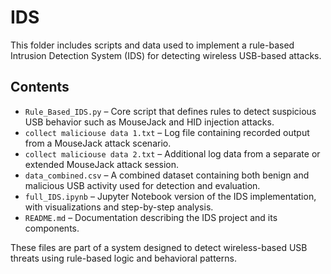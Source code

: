 # IDS

This folder includes scripts and data used to implement a rule-based Intrusion Detection System (IDS) for detecting wireless USB-based attacks.

## Contents
- `Rule_Based_IDS.py` – Core script that defines rules to detect suspicious USB behavior such as MouseJack and HID injection attacks.
- `collect maliciouse data 1.txt` – Log file containing recorded output from a MouseJack attack scenario.
- `collect maliciouse data 2.txt` – Additional log data from a separate or extended MouseJack attack session.
- `data_combined.csv` – A combined dataset containing both benign and malicious USB activity used for detection and evaluation.
- `full_IDS.ipynb` – Jupyter Notebook version of the IDS implementation, with visualizations and step-by-step analysis.
- `README.md` – Documentation describing the IDS project and its components.

These files are part of a system designed to detect wireless-based USB threats using rule-based logic and behavioral patterns.


